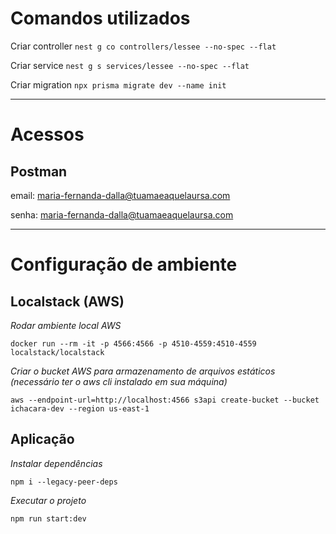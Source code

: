 # Comandos utilizados
Criar controller
`nest g co controllers/lessee --no-spec --flat`

Criar service
`nest g s services/lessee --no-spec --flat`

Criar migration
`npx prisma migrate dev --name init`

---
# Acessos
## Postman
email: maria-fernanda-dalla@tuamaeaquelaursa.com

senha: maria-fernanda-dalla@tuamaeaquelaursa.com

---
# Configuração de ambiente
## Localstack (AWS)
*Rodar ambiente local AWS*

`docker run --rm -it -p 4566:4566 -p 4510-4559:4510-4559 localstack/localstack`

*Criar o bucket AWS para armazenamento de arquivos estáticos (necessário ter o aws cli instalado em sua máquina)*

`aws --endpoint-url=http://localhost:4566 s3api create-bucket --bucket ichacara-dev --region us-east-1`

## Aplicação
*Instalar dependências*

`npm i --legacy-peer-deps`

*Executar o projeto*

`npm run start:dev`